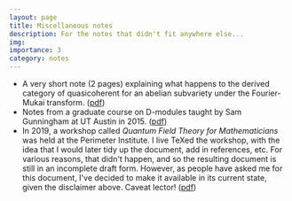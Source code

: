 ```yaml
---
layout: page
title: Miscellaneous notes
description: For the notes that didn't fit anywhere else...
img:
importance: 3
category: notes
---
```


- A very short note (2 pages) explaining what happens to the derived category of quasicoherent for an abelian subvariety under the Fourier-Mukai transform. ([pdf](/assets/pdf/misc/FT-ASV.pdf))
- Notes from a graduate course on D-modules taught by Sam Gunningham at UT Austin in 2015. ([pdf](/assets/pdf/misc/TopicsInD-modules.pdf))
- In 2019, a workshop called *Quantum Field Theory for Mathematicians* was held at the Perimeter Institute. I live TeXed the workshop, with the idea that I would later tidy up the document, add in references, etc. For various reasons, that didn't happen, and so the resulting document is still in an incomplete draft form. However, as people have asked me for this document, I've decided to make it available in its current state, given the disclaimer above. Caveat lector! ([pdf](/assets/pdf/misc/QFT-for-mathematicians.pdf))

